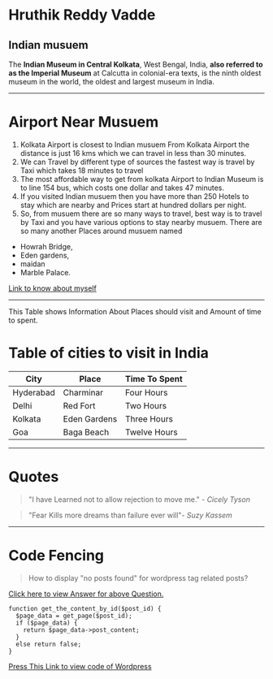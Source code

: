 # Hruthik Reddy Vadde
## Indian musuem 
The **Indian Museum in Central Kolkata**, West Bengal, India, **also referred to as the Imperial Museum** at Calcutta in colonial-era texts, is the ninth oldest museum in the world, the oldest and largest museum in India.
_______________________________________________
# Airport Near Musuem
1. Kolkata Airport is closest to Indian musuem
From Kolkata Airport the distance is just 16 kms which we can travel in less than 30 minutes.
2. We can Travel by different type of sources the fastest way is travel by Taxi which takes 18 minutes to travel
3. The most affordable way to get from kolkata Airport to Indian Museum is to line 154 bus, which costs one dollar and takes 47 minutes.
4. If you visited Indian musuem then you have more than 250 Hotels to stay which are nearby and Prices start at hundred dollars per night.
5. So, from musuem there are so many ways to travel, best way is to travel by Taxi and you have various options to stay nearby musuem.
There are so many another Places around musuem named  
* Howrah Bridge,
* Eden gardens,
* maidan
* Marble Palace. 

[Link to know about myself](AboutME.md)
_______________________________________________
This Table shows Information About Places 
should visit and Amount of time to spent.
# Table of cities to visit in India
| City | Place | Time To Spent |
| --- | --- | --- |
|Hyderabad|Charminar|Four Hours|
|Delhi|Red Fort|Two Hours|
|Kolkata|Eden Gardens|Three Hours|
|Goa|Baga Beach|Twelve Hours|
_______________________________________________
# Quotes
>"I have Learned not to allow rejection to move me." - *Cicely Tyson*

>"Fear Kills more dreams than failure ever will"- *Suzy Kassem*
_______________________________________________
 # Code Fencing
>How to display "no posts found" for wordpress tag related posts?
>
[Click here to view Answer for  above Question. ](https://stackoverflow.com/questions/18312384/how-to-display-no-posts-found-for-wordpress-tag-related-posts)

```
function get_the_content_by_id($post_id) {
  $page_data = get_page($post_id);
  if ($page_data) {
    return $page_data->post_content;
  }
  else return false;
}
```
>
[Press This Link to view code of Wordpress](https://css-tricks.com/snippets/wordpress/get-content-by-id/)

